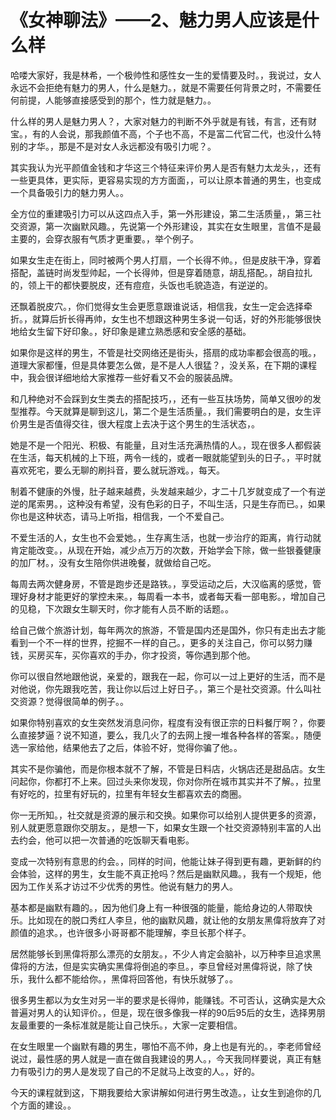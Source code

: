 # 《女神聊法》——2、魅力男人应该是什么样

哈喽大家好，我是林希，一个极帅性和感性女一生的爱情要及时。，我说过，女人永远不会拒绝有魅力的男人，什么是魅力。，就是不需要任何背景之时，不需要任何前提，人能够直接感受到的那个，性力就是魅力。。

什么样的男人是魅力男人？，大家对魅力的判断不外乎就是有钱，有言，还有财宝。，有的人会说，那我颜值不高，个子也不高，不是富二代官二代，也没什么特别的才华。，那是不是对女人永远都没有吸引力呢？。

其实我认为光平颜值金钱和才华这三个特征来评价男人是否有魅力太龙头，，还有一些更具体，更实际，更容易实现的方方面面，，可以让原本普通的男生，也变成一个具备吸引力的魅力男人。。

全方位的重建吸引力可以从这四点入手，第一外形建设，第二生活质量，，第三社交资源，第一次幽默风趣。，先说第一个外形建设，其实在女生眼里，言值不是最主要的，会穿衣服有气质才更重要。，举个例子。

如果女生走在街上，同时被两个男人打扇，一个长得不帅。，但是皮肤干净，穿着搭配，盖链时尚发型帅起，一个长得帅，但是穿着随意，胡乱搭配。，胡自拉扎的，领上干的都快要脱皮，还有痘痘，头饭也毛貌造造，有逆逆的。

还飘着脱皮穴。，你们觉得女生会更愿意跟谁说话，相信我，女生一定会选择牵折。，就算后折长得再帅，女生也不想跟这种男生多说一句话，好的外形能够很快地给女生留下好印象。，好印象是建立熟悉感和安全感的基础。

如果你是这样的男生，不管是社交网络还是街头，搭扇的成功率都会很高的哦。，道理大家都懂，但是具体要怎么做，是不是人人很猛？，没关系，在下期的课程中，我会很详细地给大家推荐一些好看又不会的服装品牌。

和几种绝对不会踩到女生类去的搭配技巧，，还有一些互扶场势，简单又很吵的发型推荐。今天就算是聊到这儿，第二个是生活质量。，我们需要明白的是，女生评价男生是否值得交往，很大程度上去决于这个男生的生活状态，。

她是不是一个阳光、积极、有能量，且对生活充满热情的人。，现在很多人都假装在生活，每天机械的上下班，两令一线的，或者一眼就能望到头的日子。，平时就喜欢死宅，要么无聊的刷抖音，要么就玩游戏。，每天。

制着不健康的外慢，肚子越来越费，头发越来越少，才二十几岁就变成了一个有逆逆的尾索男。，这种没有希望，没有色彩的日子，不叫生活，只是生存而已。，如果你也是这种状态，请马上听指，相信我，一个不爱自己。

不爱生活的人，女生也不会爱她。，生存离生活，也就一步治疗的距离，肯行动就肯定能改变。，从现在开始，减少点万万的次数，开始学会下除，做一些银養健康的加厂材。，没有女生陪你供进晚餐，就做给自己吃。

每周去两次健身房，不管是跑步还是路铁。，享受运动之后，大汉临离的感觉，管理好身材才能更好的掌控未来。，每周看一本书，或者每天看一部电影。，增加自己的见稳，下次跟女生聊天时，你才能有人员不断的话题。。

给自己做个旅游计划，每年两次的旅游，不管是国内还是国外，你只有走出去才能看到一个不一样的世界，挖掘不一样的自己。，更多的关注自己，你可以努力赚钱，买房买车，买你喜欢的手办，你才投资，等你遇到那个他。

你可以很自然地跟他说，亲爱的，跟我在一起，你可以一过上更好的生活，而不是对他说，你先跟我吃苦，我让你以后过上好日子。，第三个是社交资源。什么叫社交资源？觉得很简单的例子。。

如果你特别喜欢的女生突然发消息问你，程度有没有很正宗的日料餐厅啊？，你要么直接梦逼？说不知道，要么，我几火了的去网上搜一堆各种各样的答案。，随便选一家给他，结果他去了之后，体验不好，觉得你骗了他。。

其实不是你骗他，而是你根本就不了解，不管是日料店，火锅店还是甜品店。女生问起你，你都打不上来。回过头来你发现，你对你所在城市其实并不了解。，拉里有好吃的，拉里有好玩的，拉里有年轻女生都喜欢去的商圈。

你一无所知。，社交就是资源的展示和交换。如果你可以给别人提供更多的资源，别人就更愿意跟你交朋友。，是想一下，如果女生跟一个社交资源特别丰富的人出去约会，他可以把一次普通的吃饭聊天看电影。

变成一次特别有意思的约会。，同样的时间，他能让妹子得到更有趣，更新鲜的约会体验，这样的男生，女生能不真正抢吗？然后是幽默风趣。，我有一个规矩，他因为工作关系才访过不少优秀的男性。他说有魅力的男人。

基本都是幽默有趣的。，因为他们身上有一种很强的能量，能给身边的人带取快乐。比如现在的脱口秀红人李旦，他的幽默风趣，就让他的女朋友黑偉将放弃了对颜值的追求。，也许很多小哥哥都不能理解，李旦长那个样子。

居然能够长到黑偉将那么漂亮的女朋友。，不少人肯定会脑补，以万种李旦追求黑偉将的方法，但是实实确实黑偉将倒追的李旦。，李旦曾经对黑偉将说，除了快乐，我什么都不能给你。，黑偉将回答他，有快乐就够了。。

很多男生都以为女生对另一半的要求是长得帅，能赚钱。不可否认，这确实是大众普遍对男人的认知评价。，但是，现在很多像我一样的90后95后的女生，选择男朋友最重要的一条标准就是能让自己快乐。，大家一定要相信。

在女生眼里一个幽默有趣的男生，哪怕不高不帅，身上也是有光的。，李老师曾经说过，最性感的男人就是一直在做自我建设的男人。，今天我同样要说，真正有魅力有吸引力的男人是发现了自己的不足就马上改变的人。，好的。

今天的课程就到这，下期我要给大家讲解如何进行男生改造。，让女生到追你的几个方面的建设。。